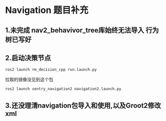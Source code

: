 # Navigation 题目补充

## 1.未完成   nav2_behavivor_tree库始终无法导入 行为树已写好

## 2.启动决策节点

```
ros2 launch rm_decision_cpp run.launch.py
```

 拉取的镜像没见到这个包

```
ros2 launch sentry_navigation2 navigation2.launch.py
```

## 3.还没理清navigation包导入和使用,以及Groot2修改xml 

